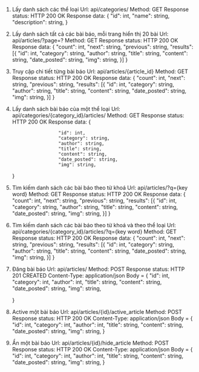 1. Lấy danh sách các thể loại
    Url: api/categories/
    Method: GET
    Response status: HTTP 200 OK
    Response data: {
                     "id": int,
                     "name": string,
                     "description": string,
                     }

2. Lấy danh sách tất cả các bài báo, mỗi trang hiển thị 20 bài
    Url: api/articles/?page=?
    Method: GET
    Response status: HTTP 200 OK
    Response data: {
                    "count": int,
                    "next": string,
                    "previous": string,
                    "results": [{
                        "id": int,
                        "category": string,
                        "author": string,
                        "title": string,
                        "content": string,
                        "date_posted": string,
                        "img": string,
                    }]
    }


3. Truy cập chi tiết từng bài báo
    Url: api/articles/{article_id}
    Method: GET
    Response status: HTTP 200 OK
    Response data: {
                    "count": int,
                    "next": string,
                    "previous": string,
                    "results": [{
                        "id": int,
                        "category": string,
                        "author": string,
                        "title": string,
                        "content": string,
                        "date_posted": string,
                        "img": string,
                    }]
    }

4. Lấy danh sách bài báo của một thể loại
    Url: api/categories/{category_id}/articles/
    Method: GET
    Response status: HTTP 200 OK
    Response data: {
                    
                        "id": int,
                        "category": string,
                        "author": string,
                        "title": string,
                        "content": string,
                        "date_posted": string,
                        "img": string,
    }

5. Tìm kiếm danh sách các bài báo theo từ khoá
    Url: api/articles/?q={key word}
    Method: GET
    Response status: HTTP 200 OK
    Response data: {
                    "count": int,
                    "next": string,
                    "previous": string,
                    "results": [{
                        "id": int,
                        "category": string,
                        "author": string,
                        "title": string,
                        "content": string,
                        "date_posted": string,
                        "img": string,
                    }]
    }

6. Tìm kiếm danh sách các bài báo theo từ khoá và theo thể loại
    Url: api/categories/{category_id}/articles/?q={key word}
    Method: GET
    Response status: HTTP 200 OK
    Response data: {
                    "count": int,
                    "next": string,
                    "previous": string,
                    "results": [{
                        "id": int,
                        "category": string,
                        "author": string,
                        "title": string,
                        "content": string,
                        "date_posted": string,
                        "img": string,
                    }]
    }

7. Đăng bài báo
    Url: api/articles/
    Method: POST
    Response status: HTTP 201 CREATED
    Content-Type: application/json
    Body = {
        "id": int,
        "category": int,
        "author": int,
        "title": string,
        "content": string,
        "date_posted": string,
        "img": string,

    }

8. Active một bài báo
    Url: api/articles/{id}/active_article
    Method: POST
    Response status: HTTP 200 OK
    Content-Type: application/json
    Body = {
        "id": int,
        "category": int,
        "author": int,
        "title": string,
        "content": string,
        "date_posted": string,
        "img": string,
    }

9. Ẩn một bài báo
    Url: api/articles/{id}/hide_article
    Method: POST
    Response status: HTTP 200 OK
    Content-Type: application/json
    Body = {
        "id": int,
        "category": int,
        "author": int,
        "title": string,
        "content": string,
        "date_posted": string,
        "img": string,
    }